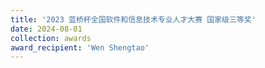 ```yaml
---
title: '2023 蓝桥杯全国软件和信息技术专业人才大赛 国家级三等奖'  
date: 2024-08-01                             
collection: awards  
award_recipient: 'Wen Shengtao'               
---
```




